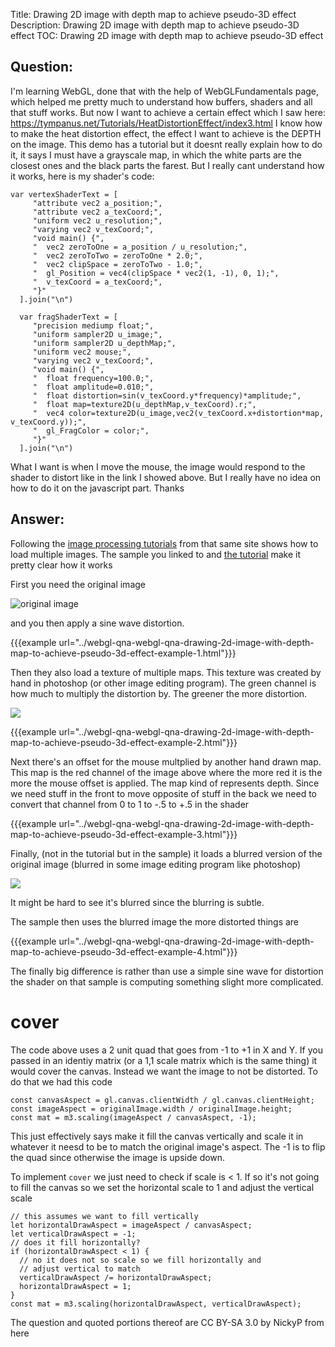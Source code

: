 Title: Drawing 2D image with depth map to achieve pseudo-3D effect
Description: Drawing 2D image with depth map to achieve pseudo-3D effect
TOC: Drawing 2D image with depth map to achieve pseudo-3D effect

## Question:

I'm learning WebGL, done that with the help of WebGLFundamentals page, which helped me pretty much to understand how buffers, shaders and all that stuff works.
But now I want to achieve a certain effect which I saw here: https://tympanus.net/Tutorials/HeatDistortionEffect/index3.html
  I know how to make the heat distortion effect, the effect I want to achieve is the DEPTH on the image. This demo has a tutorial but it doesnt really explain how to do it, it says I must have a grayscale map, in which the white parts are the closest ones and the black parts the farest. But I really cant understand how it works, here is my shader's code:

    var vertexShaderText = [
         "attribute vec2 a_position;",
         "attribute vec2 a_texCoord;",
         "uniform vec2 u_resolution;",
         "varying vec2 v_texCoord;",
         "void main() {",
         "  vec2 zeroToOne = a_position / u_resolution;",
         "  vec2 zeroToTwo = zeroToOne * 2.0;",
         "  vec2 clipSpace = zeroToTwo - 1.0;",
         "  gl_Position = vec4(clipSpace * vec2(1, -1), 0, 1);",
         "  v_texCoord = a_texCoord;",
         "}"
      ].join("\n")

      var fragShaderText = [
         "precision mediump float;",
         "uniform sampler2D u_image;",
         "uniform sampler2D u_depthMap;",
         "uniform vec2 mouse;",
         "varying vec2 v_texCoord;",
         "void main() {",
         "  float frequency=100.0;",
         "  float amplitude=0.010;",
         "  float distortion=sin(v_texCoord.y*frequency)*amplitude;",
         "  float map=texture2D(u_depthMap,v_texCoord).r;",
         "  vec4 color=texture2D(u_image,vec2(v_texCoord.x+distortion*map, v_texCoord.y));",
         "  gl_FragColor = color;",
         "}"
      ].join("\n")

What I want is when I move the mouse, the image would respond to the shader to distort like in the link I showed above. But I really have no idea on how to do it on the javascript part.
Thanks

## Answer:

Following the [image processing tutorials](https://webglfundamentals.org/webgl/lessons/webgl-2-textures.html) from that same site shows how to load multiple images. The sample you linked to and [the tutorial](https://tympanus.net/codrops/2016/05/03/animated-heat-distortion-effects-webgl/) make it pretty clear how it works

First you need the original image

![original image](https://i.imgur.com/xKYRSwu.jpg)

and you then apply a sine wave distortion.

{{{example url="../webgl-qna-webgl-qna-drawing-2d-image-with-depth-map-to-achieve-pseudo-3d-effect-example-1.html"}}}

Then they also load a texture of multiple maps. This texture was created by hand in photoshop (or other image editing program). The green channel is how much to multiply the distortion by. The greener the more distortion.

![](http://i.imgur.com/W9QazjL.jpg)

{{{example url="../webgl-qna-webgl-qna-drawing-2d-image-with-depth-map-to-achieve-pseudo-3d-effect-example-2.html"}}}

Next there's an offset for the mouse multplied by another hand drawn map. This map is the red channel of the image above where the more red it is the more the mouse offset is applied. The map kind of represents depth. Since we need stuff in the front to move opposite of stuff in the back we need to convert that channel from 0 to 1 to -.5 to +.5 in the shader 

{{{example url="../webgl-qna-webgl-qna-drawing-2d-image-with-depth-map-to-achieve-pseudo-3d-effect-example-3.html"}}}

Finally, (not in the tutorial but in the sample) it loads a blurred version of the original image (blurred in some image editing program like photoshop)

![](http://i.imgur.com/Zw7mMLX.jpg)

It might be hard to see it's blurred since the blurring is subtle.

The sample then uses the blurred image the more distorted things are

{{{example url="../webgl-qna-webgl-qna-drawing-2d-image-with-depth-map-to-achieve-pseudo-3d-effect-example-4.html"}}}

The finally big difference is rather than use a simple sine wave for distortion the shader on that sample is computing something slight more complicated.

# cover

The code above uses a 2 unit quad that goes from -1 to +1 in X and Y. If you passed in an identiy matrix (or a 1,1 scale matrix which is the same thing) it would cover the canvas. Instead we want the image to not be distorted. To do that we had this code

    const canvasAspect = gl.canvas.clientWidth / gl.canvas.clientHeight;
    const imageAspect = originalImage.width / originalImage.height;
    const mat = m3.scaling(imageAspect / canvasAspect, -1);

This just effectively says make it fill the canvas vertically and scale it in whatever it neesd to be to match the original image's aspect. The -1 is to flip the quad since otherwise the image is upside down.

To implement `cover` we just need to check if scale is < 1. If so it's not going to fill the canvas so we set the horizontal scale to 1 and adjust the vertical scale

    // this assumes we want to fill vertically
    let horizontalDrawAspect = imageAspect / canvasAspect;
    let verticalDrawAspect = -1;
    // does it fill horizontally?
    if (horizontalDrawAspect < 1) {
      // no it does not so scale so we fill horizontally and
      // adjust vertical to match
      verticalDrawAspect /= horizontalDrawAspect;
      horizontalDrawAspect = 1;
    }
    const mat = m3.scaling(horizontalDrawAspect, verticalDrawAspect);

<div class="so">
  <div>The question and quoted portions thereof are 
    CC BY-SA 3.0 by
    <a data-href="https://stackoverflow.com/users/3470844">NickyP</a>
    from
    <a data-href="https://stackoverflow.com/questions/44372487">here</a>
  </div>
</div>

